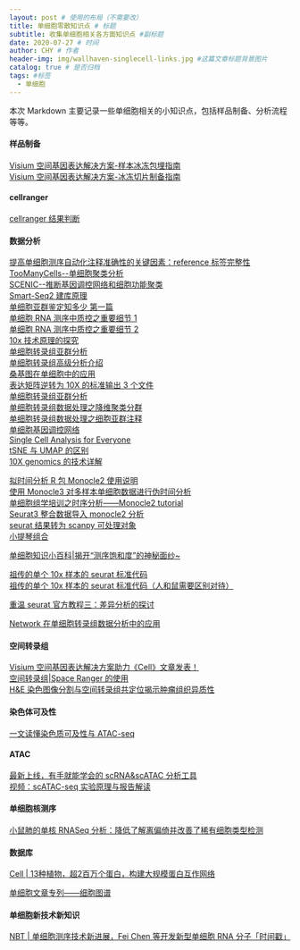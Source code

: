 ```yaml
---
layout: post # 使用的布局（不需要改）
title: 单细胞零散知识点 # 标题
subtitle: 收集单细胞相关各方面知识点 #副标题
date: 2020-07-27 # 时间
author: CHY # 作者
header-img: img/wallhaven-singlecell-links.jpg #这篇文章标题背景图片
catalog: true # 是否归档
tags: #标签
  - 单细胞
---
```


本次 Markdown 主要记录一些单细胞相关的小知识点，包括样品制备、分析流程等等。<br>

#### 样品制备

[Visium 空间基因表达解决方案-样本冰冻包埋指南](https://mp.weixin.qq.com/s/EuWrC_yg0AFztNeveTVL4A)<br>
[Visium 空间基因表达解决方案-冰冻切片制备指南](https://mp.weixin.qq.com/s/WI9yPWGOcWJXP3Qioloqqw)<br>

#### cellranger

[cellranger 结果判断](https://zhuanlan.zhihu.com/p/55119222)<br>

#### 数据分析

[提高单细胞测序自动化注释准确性的关键因素：reference 标签完整性](https://mp.weixin.qq.com/s/faf83o2eRwObtCULJ4gvlg)<br>
[TooManyCells--单细胞聚类分析](https://mp.weixin.qq.com/s/hbcuewLzT6fQfMQB0d2XHw)<br>
[SCENIC--推断基因调控网络和细胞功能聚类](https://mp.weixin.qq.com/s/gLY0ZpLCMU4RsXUcRkuh9w)<br>
[Smart-Seq2 建库原理](https://mp.weixin.qq.com/s/OvWKnx5_zEE0SFNPqaNK8w)<br>
[单细胞亚群鉴定知多少 第一篇](https://mp.weixin.qq.com/s/64z0twMOPYmzZe3fIHw0aA)<br>
[单细胞 RNA 测序中质控之重要细节 1](https://mp.weixin.qq.com/s/rJ6qbs0G6JM1smwE6oHPsA)<br>
[单细胞 RNA 测序中质控之重要细节 2](https://mp.weixin.qq.com/s/H0A9AzNpBwbPCmnb9mlw_g)<br>
[10x 技术原理的探究](https://mp.weixin.qq.com/s/nMUAHx_GaLlAO9YbySZlDw)<br>
[单细胞转录组亚群分析](https://mp.weixin.qq.com/s/z7DdCMBNNxaJbCeGVRWvEQ)<br>
[单细胞转录组高级分析介绍](https://mp.weixin.qq.com/s/fdUQuP-tzZtVybLSBF_IDw)<br>
[桑基图在单细胞中的应用](https://mp.weixin.qq.com/s/2z8o5AylKYooRwmiCF-__w)<br>
[表达矩阵逆转为 10X 的标准输出 3 个文件](https://mp.weixin.qq.com/s/NaZ5kz3ew2O01cFEnK8sXg)<br>
[单细胞转录组亚群分析](https://mp.weixin.qq.com/s/Pkdqzpk9_9tLl5fQIOI-8w)<br>
[单细胞转录组数据处理之降维聚类分群](https://mp.weixin.qq.com/s/drmfwJgbFsFCtoaMsMGaUA)<br>
[单细胞转录组数据处理之细胞亚群注释](https://mp.weixin.qq.com/s/i7i8xOhM6ga-1vATGFvCiA)<br>
[单细胞基因调控网络](https://mp.weixin.qq.com/s/gKJMYFzJMIsRbpostEW_RA)<br>
[Single Cell Analysis for Everyone](https://singlecell.biolab.si/)<br>
[tSNE 与 UMAP 的区别](https://www.jianshu.com/p/5aa1e2467339)<br>
[10X genomics 的技术详解](https://mp.weixin.qq.com/s/fLolTe03h7VdE_DQLjsOpQ)<br>

[拟时间分析 R 包 Monocle2 使用说明](https://mp.weixin.qq.com/s/YwVDKqFK_Emnx8r3HkGbNQ)<br>
[使用 Monocle3 对多样本单细胞数据进行伪时间分析](https://www.hongguangblog.cn/archives/monocle3)<br>
[单细胞组学培训之时序分析——Monocle2 tutorial](https://onfootnow.com/scgenomics2019b/2019b-%E6%97%B6%E5%BA%8F%E5%88%86%E6%9E%90/)<br>
[Seurat3 整合数据导入 monocle2 分析](https://github.com/JDBLab/Pancreas_ductal_scRNAseq/blob/master/R_analysis_by_experiment/8_MAP_integrated.R)<br>
[seurat 结果转为 scanpy 可处理对象](https://mp.weixin.qq.com/s?src=11&timestamp=1596157105&ver=2493&signature=UU*3MUNuwazCPZf*cpAfkzRJOXitH*f4GNt6uN9y0gUuiPgeiblh4hnAa0xTYkWzkZ1YuXhWGEN4UX9LFKI9rW8Iz887MgJ9JpMAsokm8YOWOGwUBkIu*BAK5g5Xq8i2&new=1)<br>
[小提琴组合](https://www.jianshu.com/p/a2006b96e1db)<br>

[单细胞知识小百科|揭开“测序饱和度”的神秘面纱~](https://mp.weixin.qq.com/s/ZVntGIxKeH403klGMGsLbQ)<br>

[祖传的单个 10x 样本的 seurat 标准代码](https://mp.weixin.qq.com/s/wiykclqla1Kzt7GlGSlOFQ)<br>
[祖传的单个 10x 样本的 seurat 标准代码（人和鼠需要区别对待）](https://mp.weixin.qq.com/s/kp1OpZqsMb0BmNDkH2OHQQ)<br>

[重温 seurat 官方教程三：差异分析的探讨](https://mp.weixin.qq.com/s/s1FbizgRBhOwu4TC09Eq2g)<br>

[Network 在单细胞转录组数据分析中的应用](https://mp.weixin.qq.com/s/NfwjPUrDcCnZDQIgyFUiRA)<br>

#### 空间转录组

[Visium 空间基因表达解决方案助力《Cell》文章发表！](https://mp.weixin.qq.com/s/vrh_WRraPnG4tUhybvqnpg)<br>
[空间转录组|Space Ranger 的使用](https://mp.weixin.qq.com/s/YDHbl8eCHfUop1ef12vYWQ)<br>
[H&E 染色图像分割与空间转录组共定位揭示肿瘤组织异质性](https://mp.weixin.qq.com/s/N1rVFwbBDGBm8V76QLR1KA)<br>

#### 染色体可及性

[一文读懂染色质可及性与 ATAC-seq](https://mp.weixin.qq.com/s/mmrZEfFlB6ojA6QPzg_Y0A)

#### ATAC

[最新上线，有手就能学会的 scRNA&scATAC 分析工具](https://mp.weixin.qq.com/s/hZbOgGVRAY7nt0sC28u6sw)<br>
[视频：scATAC-seq 实验原理与报告解读](https://mp.weixin.qq.com/s/yuqWXOJTK3kGYgUqMdWNig)<br>

#### 单细胞核测序

[小鼠肺的单核 RNASeq 分析：降低了解离偏倚并改善了稀有细胞类型检测](https://mp.weixin.qq.com/s/dBmmtoru7nE8beMuswt23w)<br>

#### 数据库
[Cell | 13种植物，超2百万个蛋白，构建大规模蛋白互作网络](https://mp.weixin.qq.com/s/zR14pUqA00iAtL2sKEUAuA)<br>

[单细胞文章专列——细胞图谱](https://mp.weixin.qq.com/s/Jk21ESIKQCXoYBAbTIEK_A)<br>

#### 单细胞新技术新知识
[NBT | 单细胞测序技术新进展，Fei Chen 等开发新型单细胞 RNA 分子「时间戳」](https://mp.weixin.qq.com/s/zNAETSJU9imjAEdhyx_sVw)<br>